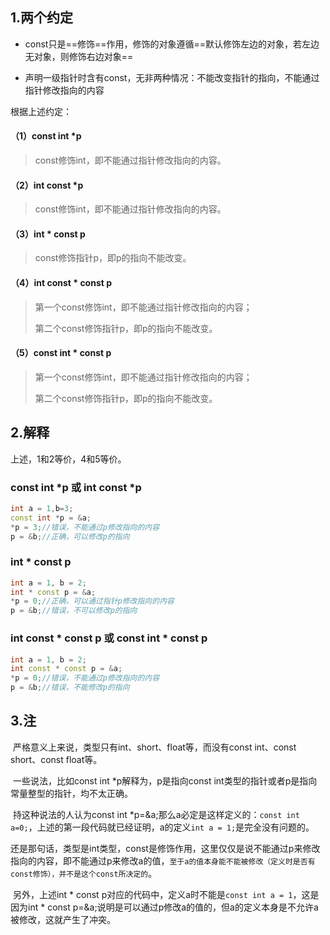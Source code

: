 ## 1.两个约定

* const只是==修饰==作用，修饰的对象遵循==默认修饰左边的对象，若左边无对象，则修饰右边对象==

* 声明一级指针时含有const，无非两种情况：不能改变指针的指向，不能通过指针修改指向的内容

根据上述约定：

#### （1）const int *p

> const修饰int，即不能通过指针修改指向的内容。

#### （2）int const *p

> const修饰int，即不能通过指针修改指向的内容。

#### （3）int * const p

> const修饰指针p，即p的指向不能改变。

#### （4）int const * const p

> 第一个const修饰int，即不能通过指针修改指向的内容；
>
> 第二个const修饰指针p，即p的指向不能改变。

#### （5）const int * const p

> 第一个const修饰int，即不能通过指针修改指向的内容；
>
> 第二个const修饰指针p，即p的指向不能改变。

## 2.解释

上述，1和2等价，4和5等价。

### const int *p 或 int const *p

```cpp
int a = 1,b=3;
const int *p = &a;
*p = 3;//错误，不能通过p修改指向的内容
p = &b;//正确，可以修改p的指向
```

### int * const p

```cpp
int a = 1, b = 2;
int * const p = &a;
*p = 0;//正确，可以通过指针p修改指向的内容
p = &b;//错误，不可以修改p的指向
```

### int const * const p 或 const int * const p

```cpp
int a = 1, b = 2;
int const * const p = &a;
*p = 0;//错误，不能通过p修改指向的内容
p = &b;//错误，不能修改p的指向
```



## 3.注

​	严格意义上来说，类型只有int、short、float等，而没有const int、const short、const float等。

​	一些说法，比如const int *p解释为，p是指向const int类型的指针或者p是指向常量整型的指针，均不太正确。

​	持这种说法的人认为const int *p=&a;那么a必定是这样定义的：`const int a=0;`，上述的第一段代码就已经证明，a的定义`int a = 1;`是完全没有问题的。

​	还是那句话，类型是int类型，const是修饰作用，这里仅仅是说不能通过p来修改指向的内容，即不能通过p来修改a的值，`至于a的值本身能不能被修改（定义时是否有const修饰），并不是这个const所决定的`。

​	另外，上述int * const p对应的代码中，定义a时不能是`const int a = 1`，这是因为int * const p=&a;说明是可以通过p修改a的值的，但a的定义本身是不允许a被修改，这就产生了冲突。
